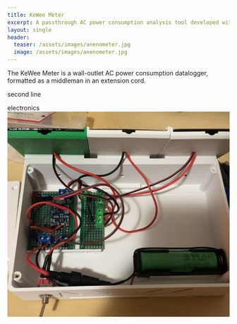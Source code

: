 ```yaml
---
title: KeWee Meter
excerpt: A passthrough AC power consumption analysis tool developed with my Open Source Hardware Enterprise at MTU.
layout: single
header:
  teaser: /assets/images/anenometer.jpg
  image: /assets/images/anenometer.jpg
---
```

The KeWee Meter is a wall-outlet AC power consumption datalogger, formatted as a middleman in an extension cord.

second line

electronics
![Alt text describing the image](/assets/images/solar_box.jpg)